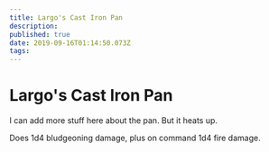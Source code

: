 ```yaml
---
title: Largo's Cast Iron Pan
description: 
published: true
date: 2019-09-16T01:14:50.073Z
tags: 
---
```


# Largo's Cast Iron Pan

I can add more stuff here about the pan.  But it heats up.

Does 1d4 bludgeoning damage, plus on command 1d4 fire damage.
